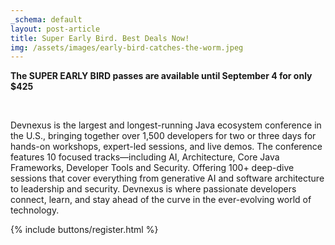 ```yaml
---
_schema: default
layout: post-article
title: Super Early Bird. Best Deals Now!
img: /assets/images/early-bird-catches-the-worm.jpeg
---
```


**The SUPER EARLY BIRD passes are available until September 4 for only $425**

&nbsp;

Devnexus is the largest and longest-running Java ecosystem conference in the U.S., bringing together over 1,500 developers for two or three days for hands-on workshops, expert-led sessions, and live demos. The conference features 10 focused tracks—including AI, Architecture, Core Java Frameworks, Developer Tools and Security. Offering 100+ deep-dive sessions that cover everything from generative AI and software architecture to leadership and security. Devnexus is where passionate developers connect, learn, and stay ahead of the curve in the ever-evolving world of technology.


<div> {% include buttons/register.html %} </div>